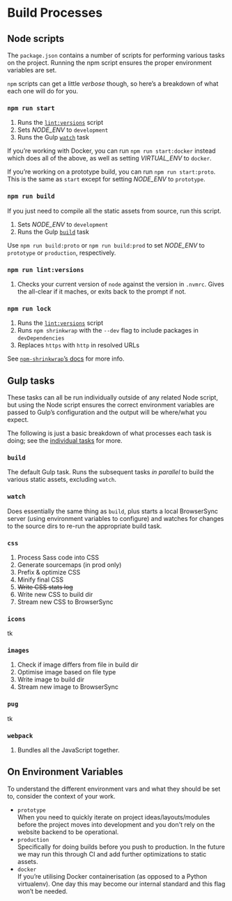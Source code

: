 # Build Processes

## Node scripts
The `package.json` contains a number of scripts for performing various tasks on the project. Running the npm script ensures the proper environment variables are set.

`npm` scripts can get a little *verbose* though, so here’s a breakdown of what each one will do for you.

### `npm run start`
1. Runs the [`lint:versions`](#npm-run-lintversions) script
2. Sets <var>NODE_ENV</var> to `development`
3. Runs the Gulp [`watch`](#watch) task

If you’re working with Docker, you can run `npm run start:docker` instead which does all of the above, as well as setting <var>VIRTUAL_ENV</var> to `docker`.

If you’re working on a prototype build, you can run `npm run start:proto`. This is the same as `start` except for setting <var>NODE_ENV</var> to `prototype`.

### `npm run build`
If you just need to compile all the static assets from source, run this script.
1. Sets <var>NODE_ENV</var> to `development`
2. Runs the Gulp [`build`](#build) task

Use `npm run build:proto` or `npm run build:prod` to set <var>NODE_ENV</var> to `prototype` or `production`, respectively.

### `npm run lint:versions`
1. Checks your current version of `node` against the version in `.nvmrc`. Gives the all-clear if it maches, or exits back to the prompt if not.

### `npm run lock`
1. Runs the [`lint:versions`](#npm-run-lintversions) script
2. Runs `npm shrinkwrap` with the `--dev` flag to include packages in `devDependencies`
3. Replaces `https` with `http` in resolved URLs

See [`npm-shrinkwrap`’s docs](https://docs.npmjs.com/cli/shrinkwrap) for more info.


## Gulp tasks
These tasks can all be run individually outside of any related Node script, but using the Node script ensures the correct environment variables are passed to Gulp’s configuration and the output will be where/what you expect.

The following is just a basic breakdown of what processes each task is doing; see the [individual tasks](../gulpfile.js/tasks) for more.

### `build`
The default Gulp task. Runs the subsequent tasks *in parallel* to build the various static assets, excluding `watch`.

### `watch`
Does essentially the same thing as `build`, plus starts a local BrowserSync server (using environment variables to configure) and watches for changes to the source dirs to re-run the appropriate build task.

### `css`
1. Process Sass code into CSS
2. Generate sourcemaps (in prod only)
3. Prefix & optimize CSS
4. Minify final CSS
5. ~~Write CSS stats log~~
6. Write new CSS to build dir
7. Stream new CSS to BrowserSync

### `icons`
tk

### `images`
1. Check if image differs from file in build dir
2. Optimise image based on file type
3. Write image to build dir
4. Stream new image to BrowserSync

### `pug`
tk

### `webpack`
1. Bundles all the JavaScript together.


## On Environment Variables
To understand the different environment vars and what they should be set to, consider the context of your work.

* `prototype`  
When you need to quickly iterate on project ideas/layouts/modules before the project moves into development and you don't rely on the website backend to be operational.
* `production`  
Specifically for doing builds before you push to production. In the future we may run this through CI and add further optimizations to static assets.
* `docker`  
If you’re utilising Docker containerisation (as opposed to a Python virtualenv). One day this may become our internal standard and this flag won’t be needed.
